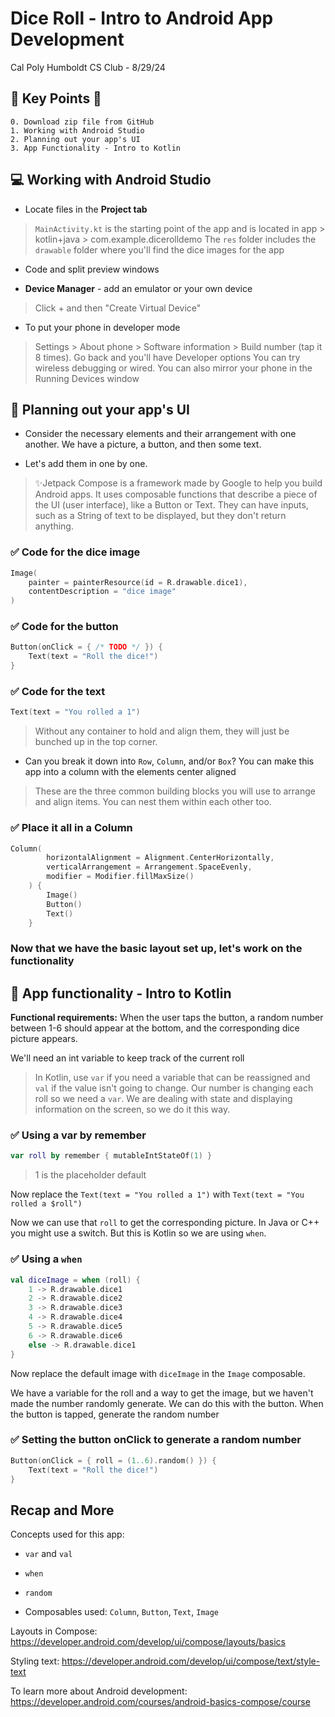 # Dice Roll - Intro to Android App Development

Cal Poly Humboldt CS Club - 8/29/24

## 🔑 Key Points 🔑

    0. Download zip file from GitHub
    1. Working with Android Studio
    2. Planning out your app's UI
    3. App Functionality - Intro to Kotlin



## 💻 Working with Android Studio

* Locate files in the **Project tab**

> `MainActivity.kt` is the starting point of the app and is located in app > kotlin+java > com.example.dicerolldemo
> The `res` folder includes the `drawable` folder where you'll find the dice images for the app

* Code and split preview windows

* **Device Manager** - add an emulator or your own device
> Click \+ and then "Create Virtual Device"

* To put your phone in developer mode
> Settings > About phone > Software information > Build number (tap it 8 times). Go back and you'll have Developer options
> You can try wireless debugging or wired. You can also mirror your phone in the Running Devices window


## 📐 Planning out your app's UI

* Consider the necessary elements and their arrangement with one another. We have a picture, a button, and then some text. 

* Let's add them in one by one.  

> ✨Jetpack Compose is a framework made by Google to help you build Android apps. It uses composable functions that describe a piece of the UI (user interface), like a Button or Text. They can have inputs, such as a String of text to be displayed, but they don't return anything. 

### ✅ Code for the dice image
```kotlin
Image(
    painter = painterResource(id = R.drawable.dice1),
    contentDescription = "dice image"
)
```
### ✅ Code for the button
```kotlin
Button(onClick = { /* TODO */ }) { 
    Text(text = "Roll the dice!")
}
```

### ✅ Code for the text
```kotlin
Text(text = "You rolled a 1")
```

> Without any container to hold and align them, they will just be bunched up in the top corner.

* Can you break it down into `Row`, `Column`, and/or `Box`? You can make this app into a column with the elements center aligned

> These are the three common building blocks you will use to arrange and align items. You can nest them within each other too.

### ✅ Place it all in a Column
```kotlin
Column(
        horizontalAlignment = Alignment.CenterHorizontally,
        verticalArrangement = Arrangement.SpaceEvenly,
        modifier = Modifier.fillMaxSize()
    ) {
        Image()
        Button()
        Text()
    }
```

### Now that we have the basic layout set up, let's work on the functionality

## 📌 App functionality - Intro to Kotlin

**Functional requirements:** When the user taps the button, a random number between 1-6 should appear at the bottom, and the corresponding dice picture appears.

We'll need an int variable to keep track of the current roll

> In Kotlin, use `var` if you need a variable that can be reassigned and `val` if the value isn't going to change. Our number is changing each roll so we need a `var`. We are dealing with state and displaying information on the screen, so we do it this way.

### ✅ Using a var by remember
```kotlin
var roll by remember { mutableIntStateOf(1) }
```

> 1 is the placeholder default

Now replace the `Text(text = "You rolled a 1")` with `Text(text = "You rolled a $roll")`

Now we can use that `roll` to get the corresponding picture. In Java or C++ you might use a switch. But this is Kotlin so we are using `when`.

### ✅ Using a `when`

```kotlin
val diceImage = when (roll) {
    1 -> R.drawable.dice1
    2 -> R.drawable.dice2
    3 -> R.drawable.dice3
    4 -> R.drawable.dice4
    5 -> R.drawable.dice5
    6 -> R.drawable.dice6
    else -> R.drawable.dice1
}
```

Now replace the default image with `diceImage` in the `Image` composable.

We have a variable for the roll and a way to get the image, but we haven't made the number randomly generate. We can do this with the button. When the button is tapped, generate the random number

### ✅ Setting the button onClick to generate a random number
```kotlin
Button(onClick = { roll = (1..6).random() }) {
    Text(text = "Roll the dice!")
}
```

## Recap and More
Concepts used for this app:

* `var` and `val`

* `when` 

* `random` 

* Composables used: `Column`, `Button`, `Text`, `Image`

Layouts in Compose: https://developer.android.com/develop/ui/compose/layouts/basics

Styling text: https://developer.android.com/develop/ui/compose/text/style-text

To learn more about Android development:
https://developer.android.com/courses/android-basics-compose/course







